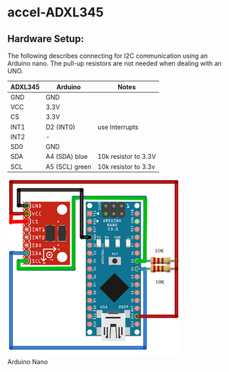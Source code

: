# accel-ADXL345 #



## Hardware Setup: ##

The following describes connecting for I2C communication
using an Arduino nano. The pull-up resistors are not needed
when dealing with an UNO.

| ADXL345 | Arduino        | Notes                |
| ------- | -------------- | -------------------- |
| GND     | GND            |                      |
| VCC     | 3.3V           |                      |
| CS      | 3.3V           |                      |
| INT1    | D2 (INT0)      | use Interrupts       |
| INT2    | -              |                      |
| SD0     | GND            |                      |
| SDA     | A4 (SDA) blue  | 10k resistor to 3.3V |
| SCL     | A5 (SCL) green | 10k resistor to 3.3v |



![Wiring Diagram](adxl345.png)  
Arduino Nano
